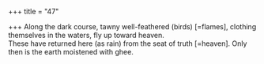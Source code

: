 +++
title = "47"

+++
Along the dark course, tawny well-feathered (birds) [=flames], clothing  themselves in the waters, fly up toward heaven.  
These have returned here (as rain) from the seat of truth [=heaven].  Only then is the earth moistened with ghee.  